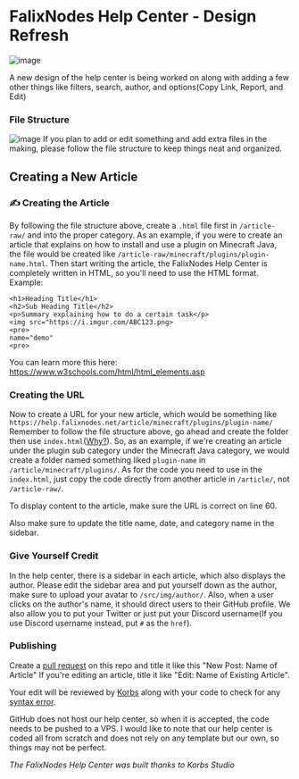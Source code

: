 # FalixNodes Help Center - Design Refresh
![image](https://i.imgur.com/YKRFCSL.png)

A new design of the help center is being worked on along with adding a few other things like filters, search, author, and options(Copy Link, Report, and Edit)

### File Structure
![image](https://i.imgur.com/suS9gIf.png)
If you plan to add or edit something and add extra files in the making, please follow the file structure to keep things neat and organized.

## Creating a New Article
### ✍️ Creating the Article
By following the file structure above, create a `.html` file first in `/article-raw/` and into the proper category.
As an example, if you were to create an article that explains on how to install and use a plugin on Minecraft Java, the file would be created like `/article-raw/minecraft/plugins/plugin-name.html`.
Then start writing the article, the FalixNodes Help Center is completely written in HTML, so you'll need to use the HTML format.
Example:
```
<h1>Heading Title</h1>
<h2>Sub Heading Title</h2>
<p>Summary explaining how to do a certain task</p>
<img src="https://i.imgur.com/ABC123.png>
<pre>
name="demo"
<pre>
```
You can learn more this here: https://www.w3schools.com/html/html_elements.asp
###  Creating the URL
Now to create a URL for your new article, which would be something like `https://help.falixnodes.net/article/minecraft/plugins/plugin-name/`
Remember to follow the file structure above, go ahead and create the folder then use `index.html`([Why?](https://www.namecheap.com/support/knowledgebase/article.aspx/183/27/what-is-an-index-page/)).
So, as an example, if we're creating an article under the plugin sub category under the Minecraft Java category, we would create a folder named something liked `plugin-name` in `/article/minecraft/plugins/`.
As for the code you need to use in the `index.html`, just copy the code directly from another article in `/article/`, not `/article-raw/`.

To display content to the article, make sure the URL is correct on line 60.

Also make sure to update the title name, date, and category name in the sidebar.

###  Give Yourself Credit
In the help center, there is a sidebar in each article, which also displays the author. Please edit the sidebar area and put yourself down as the author, make sure to upload your avatar to `/src/img/author/`.
Also, when a user clicks on the author's name, it should direct users to their GitHub profile. We also allow you to put your Twitter or just put your Discord username(If you use Discord username instead, put `#` as the `href`).

### Publishing 
Create a [pull request](https://docs.github.com/en/github/collaborating-with-issues-and-pull-requests/about-pull-requests#:~:text=Pull%20requests%20let%20you%20tell,merged%20into%20the%20base%20branch.) on this repo and title it like this "New Post: Name of Article"
If you're editing an article, title it like "Edit: Name of Existing Article".

Your edit will be reviewed by [Korbs](https://github.com/KorbsStudio) along with your code to check for any [syntax error](https://developer.mozilla.org/en-US/docs/Glossary/Syntax_error).

GitHub does not host our help center, so when it is accepted, the code needs to be pushed to a VPS.
I would like to note that our help center is coded all from scratch and does not rely on any template but our own, so things may not be perfect.

*The FalixNodes Help Center was built thanks to Korbs Studio*
